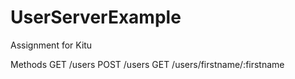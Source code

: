 # UserServerExample
Assignment for Kitu

Methods
GET /users
POST /users
GET /users/firstname/:firstname
